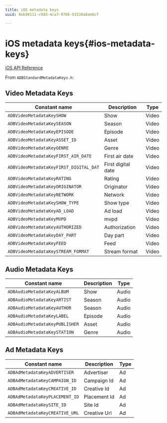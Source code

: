 ```yaml
---
title: iOS metadata keys
uuid: 8eb90111-c9dd-4ca7-9766-91530a8ae6cf

---
```


# iOS metadata keys{#ios-metadata-keys}

[iOS API Reference](https://adobe-marketing-cloud.github.io/media-sdks/reference/ios/)

From `ADBStandardMetadataKeys.h`:

## Video Metadata Keys

|  Constant name  | Description  | Type  |
|---|---|---|
| `ADBVideoMetadataKeySHOW`  | Show  | Video  |
| `ADBVideoMetadataKeySEASON`  | Season  | Video  |
| `ADBVideoMetadataKeyEPISODE`  | Episode  | Video  |
| `ADBVideoMetadataKeyASSET_ID`  | Asset  | Video  |
| `ADBVideoMetadataKeyGENRE`  | Genre  | Video  |
| `ADBVideoMetadataKeyFIRST_AIR_DATE`  | First air date  | Video  |
| `ADBVideoMetadataKeyFIRST_DIGITAL_DAT`  | First digital date  | Video  |
| `ADBVideoMetadataKeyRATING`  | Rating  | Video  |
| `ADBVideoMetadataKeyORIGINATOR`  | Originator  | Video  |
| `ADBVideoMetadataKeyNETWORK`  | Network  | Video  |
| `ADBVideoMetadataKeySHOW_TYPE`  | Show type  | Video  |
| `ADBVideoMetadataKeyAD_LOAD`  | Ad load  | Video  |
| `ADBVideoMetadataKeyMVPD`  | mvpd  | Video  |
| `ADBVideoMetadataKeyAUTHORIZED`  | Authorization  | Video  |
| `ADBVideoMetadataKeyDAY_PART`  | Day part  | Video  |
| `ADBVideoMetadataKeyFEED`  | Feed  | Video  |
| `ADBVideoMetadataKeySTREAM_FORMAT`  | Stream format  | Video  |

## Audio Metadata Keys

|  Constant name  | Description  | Type  |
|---|---|---|
| `ADBAudioMetadataKeyALBUM`  | Show  | Audio  |
| `ADBAudioMetadataKeyARTIST`  | Season  | Audio  |
| `ADBAudioMetadataKeyAUTHOR`  | Season  | Audio  |
| `ADBAudioMetadataKeyLABEL`  | Episode  | Audio  |
| `ADBAudioMetadataKeyPUBLISHER`  | Asset  | Audio  |
| `ADBAudioMetadataKeySTATION`  | Genre  | Audio  |

## Ad Metadata Keys

|  Constant name  | Description  | Type  |
|---|---|---|
| `ADBAdMetadataKeyADVERTISER`  | Advertiser  | Ad  |
| `ADBAdMetadataKeyCAMPAIGN_ID`  | Campaign Id  | Ad  |
| `ADBAdMetadataKeyCREATIVE_ID`  | Creative Id  | Ad  |
| `ADBAdMetadataKeyPLACEMENT_ID`  | Placement Id  | Ad  |
| `ADBAdMetadataKeySITE_ID`  | Site Id  | Ad  |
| `ADBAdMetadataKeyCREATIVE_URL`  | Creative Url  | Ad  |

